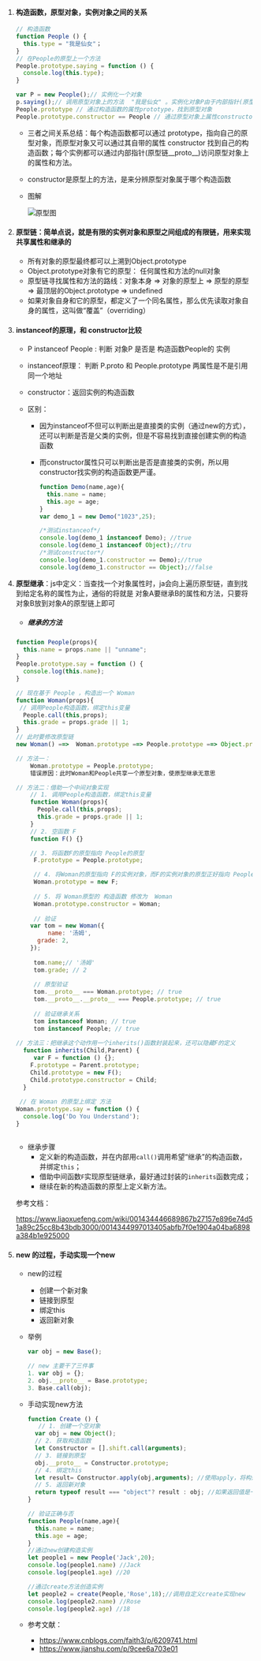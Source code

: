 1. #### 构造函数，原型对象，实例对象之间的关系

   ```javascript
   // 构造函数
   function People () {
     this.type = "我是仙女"；
   }
   // 在People的原型上一个方法
   People.prototype.saying = function () {
     console.log(this.type);
   }
   
   var P = new People();// 实例化一个对象
   p.saying();// 调用原型对象上的方法  "我是仙女" 。实例化对象P由于内部指针(原型链__proto__)指向原型对象，所以可以访问原型对象上的saying方法
   People.prototype // 通过构造函数的属性prototype，找到原型对象
   People.prototype.constructor == People // 通过原型对象上属性constructor，又指回了People(构造函数)
   ```

   - 三者之间关系总结：每个构造函数都可以通过 prototype，指向自己的原型对象，而原型对象又可以通过其自带的属性 constructor 找到自己的构造函数；每个实例都可以通过内部指针(原型链__proto__)访问原型对象上的属性和方法。

   - constructor是原型上的方法，是来分辨原型对象属于哪个构造函数

   - 图解

     ![原型图](/Users/tiantian/Desktop/framework/201904/基础知识/原型图.png)

2. #### 原型链：简单点说，就是有限的实例对象和原型之间组成的有限链，用来实现共享属性和继承的

   - 所有对象的原型最终都可以上溯到Object.prototype
   - Object.prototype对象有它的原型： 任何属性和方法的null对象
   - 原型链寻找属性和方法的路线：对象本身 => 对象的原型上 => 原型的原型 => 最顶层的Object.prototype  => undefined
   - 如果对象自身和它的原型，都定义了一个同名属性，那么优先读取对象自身的属性，这叫做“覆盖”（overriding）

3. #### instanceof的原理，和 constructor比较

   - P instanceof People : 判断   对象P 是否是  构造函数People的 实例

   - instanceof原理： 判断  P.proto 和 People.prototype 两属性是不是引用同一个地址

   - constructor：返回实例的构造函数

   - 区别：

     - 因为instanceof不但可以判断出是直接类的实例（通过new的方式），还可以判断是否是父类的实例，但是不容易找到直接创建实例的构造函数

     - 而constructor属性只可以判断出是否是直接类的实例，所以用constructor找实例的构造函数更严谨。

       ```js
       function Demo(name,age){
         this.name = name;
         this.age = age;
       }
       var demo_1 = new Demo("1023",25);
       
       /*测试instanceof*/
       console.log(demo_1 instanceof Demo); //true
       console.log(demo_1 instanceof Object);//tru
       /*测试constructor*/
       console.log(demo_1.constructor == Demo);//true
       console.log(demo_1.constructor == Object);//false
       ```

       

4. **原型继承**：js中定义：当查找一个对象属性时，ja会向上遍历原型链，直到找到给定名称的属性为止，通俗的将就是 对象A要继承B的属性和方法，只要将对象B放到对象A的原型链上即可

   - ##### 继承的方法

   ```js
   function People(props){
     this.name = props.name || "unname";
   }
   People.prototype.say = function () {
     console.log(this.name);
   }
   
   // 现在基于 People ，构造出一个 Woman
   function Woman(props){
   	// 调用People构造函数，绑定this变量
     People.call(this,props); 
     this.grade = props.grade || 1;
   }
   // 此时要修改原型链
   new Woman() ==>  Woman.prototype ==> People.prototype ==> Object.prototype ==> null
   
   // 方法一：
       Woman.prototype = People.prototype;
       错误原因：此时Woman和People共享一个原型对象，使原型继承无意思
   
   // 方法二：借助一个中间对象实现
       // 1. 调用People构造函数，绑定this变量
       function Woman(props){
         People.call(this,props);
         this.grade = props.grade || 1;
       }
       // 2. 空函数 F
       function F() {}
   
       // 3. 将函数F的原型指向 People的原型
   		F.prototype = People.prototype;
   
   		// 4. 将Woman的原型指向 F的实例对象，而F的实例对象的原型正好指向 People.prototype
   		Woman.prototype = new F;
   		
   		// 5. 将 Woman原型的 构造函数 修改为  Woman
   		Woman.prototype.constructor = Woman;
   		
   		// 验证
       var tom = new Woman({
   			name: '汤姆',
         grade: 2,
       });
   		
   		tom.name;// '汤姆'
   		tom.grade; // 2
   		
   		// 原型验证
   		tom.__proto__ === Woman.prototype; // true
   		tom.__proto__.__proto__ === People.prototype; // true
   		
   		// 验证继承关系
   		tom instanceof Woman; // true
   		tom instanceof People; // true
   		
   // 方法三：把继承这个动作用一个inherits()函数封装起来，还可以隐藏F的定义
     function inherits(Child,Parent) {
   		var F = function () {};
       F.prototype = Parent.prototype;
       Child.prototype = new F();
       Child.prototype.constructor = Child;
     }
   	
   	// 在 Woman 的原型上绑定 方法
   Woman.prototype.say = function () {
     console.log('Do You Understand');
   }
   
   
   
   ```

   - 继承步骤
     - 定义新的构造函数，并在内部用`call()`调用希望“继承”的构造函数，并绑定`this`；
     - 借助中间函数`F`实现原型链继承，最好通过封装的`inherits`函数完成；
     - 继续在新的构造函数的原型上定义新方法。

   

   参考文档：

   <https://www.liaoxuefeng.com/wiki/001434446689867b27157e896e74d51a89c25cc8b43bdb3000/0014344997013405abfb7f0e1904a04ba6898a384b1e925000>

5. #### new 的过程，手动实现一个new

   - new的过程

     - 创建一个新对象
     - 链接到原型
     - 绑定this
     - 返回新对象

   - 举例

     ```js
     var obj = new Base();
     
     // new 主要干了三件事
     1. var obj = {};
     2. obj.__proto__ = Base.prototype;
     3. Base.call(obj);
     ```

     

   - 手动实现new方法

     ```js
     function Create () {
     	// 1. 创建一个空对象
       var obj = new Object();
       // 2. 获取构造函数
       let Constructor = [].shift.call(arguments);
       // 3. 链接到原型
       obj.__proto__ = Constructor.prototype;
       // 4. 绑定this
       let result= Constructor.apply(obj,arguments); //使用apply，将构造函数中的this指向新对象，这样新对象就可以访问构造函数中的属性和方法
       // 5. 返回新对象
       return typeof result === "object"? result : obj; //如果返回值是一个对象就返回该对象，否则返回构造函数的一个实例对象
     }
     ```

     ```js
     // 验证正确与否
     function People(name,age){
       this.name = name;
       this.age = age;
     }
     //通过new创建构造实例
     let people1 = new People('Jack',20);
     console.log(people1.name) //Jack
     console.log(people1.age) //20
     
     //通过create方法创造实例
     let people2 = create(People,'Rose',18);//调用自定义create实现new
     console.log(people2.name) //Rose
     console.log(people2.age) //18
     ```

     

   

   - 参考文献：
     - <https://www.cnblogs.com/faith3/p/6209741.html>
     - <https://www.jianshu.com/p/9cee6a703e01>		

















